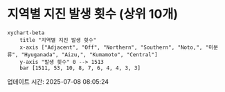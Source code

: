 # 지역별 지진 발생 횟수 (상위 10개)

```mermaid
xychart-beta
    title "지역별 지진 발생 횟수"
    x-axis ["Adjacent", "Off", "Northern", "Southern", "Noto,", "미분류", "Hyuganada", "Aizu,", "Kumamoto", "Central"]
    y-axis "발생 횟수" 0 --> 1513
    bar [1511, 53, 10, 8, 7, 6, 4, 4, 3, 3]
```

업데이트 시간: 2025-07-08 08:05:24
